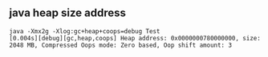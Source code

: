 

## java heap size address

```shell
java -Xmx2g -Xlog:gc+heap+coops=debug Test
[0.004s][debug][gc,heap,coops] Heap address: 0x0000000780000000, size: 2048 MB, Compressed Oops mode: Zero based, Oop shift amount: 3
```





